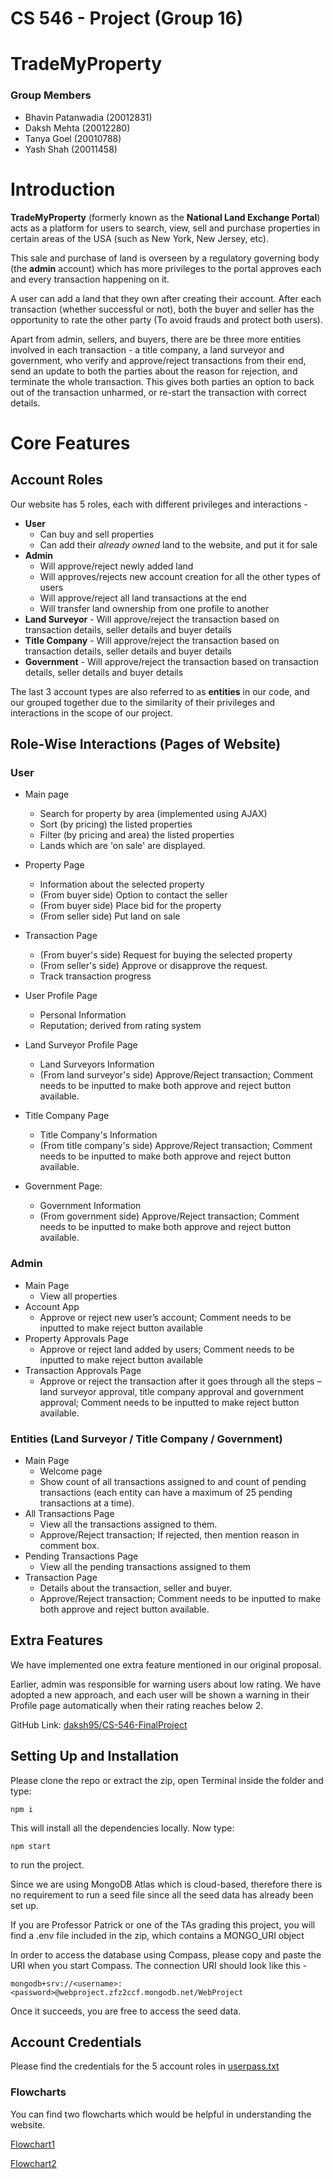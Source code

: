 # CS 546 - Project (Group 16)

# TradeMyProperty

### Group Members

- Bhavin Patanwadia (20012831)
- Daksh Mehta (20012280)
- Tanya Goel (20010788)
- Yash Shah (20011458)

# Introduction

**TradeMyProperty** (formerly known as the **National Land Exchange Portal**) acts as a platform for users to search, view, sell and purchase properties in certain areas of the USA (such as New York, New Jersey, etc).

This sale and purchase of land is overseen by a regulatory governing body (the **admin** account) which has more privileges to the portal approves each and every transaction happening on it.

A user can add a land that they own after creating their account.
After each transaction (whether successful or not), both the buyer and seller has the opportunity to rate the other party (To avoid frauds and protect both users).

Apart from admin, sellers, and buyers, there are be three more entities involved in each transaction - a title company, a land surveyor and government, who verify and approve/reject transactions from their end, send an update to both the parties about the reason for rejection, and terminate the whole transaction. This gives both parties an option to back out of the transaction unharmed, or re-start the transaction with correct details.

# Core Features

## Account Roles

Our website has 5 roles, each with different privileges and interactions -

- **User**
  - Can buy and sell properties
  - Can add their _already owned_ land to the website, and put it for sale
- **Admin**
  - Will approve/reject newly added land
  - Will approves/rejects new account creation for all the other types of users
  - Will approve/reject all land transactions at the end
  - Will transfer land ownership from one profile to another
- **Land Surveyor** - Will approve/reject the transaction based on transaction details, seller details and buyer details
- **Title Company** - Will approve/reject the transaction based on transaction details, seller details and buyer details
- **Government** - Will approve/reject the transaction based on transaction details, seller details and buyer details

The last 3 account types are also referred to as **entities** in our code, and our grouped together due to the similarity of their privileges and interactions in the scope of our project.

## Role-Wise Interactions (Pages of Website)

### User

- Main page

  - Search for property by area (implemented using AJAX)
  - Sort (by pricing) the listed properties
  - Filter (by pricing and area) the listed properties
  - Lands which are 'on sale' are displayed.

- Property Page

  - Information about the selected property
  - (From buyer side) Option to contact the seller
  - (From buyer side) Place bid for the property
  - (From seller side) Put land on sale

- Transaction Page

  - (From buyer's side) Request for buying the selected property
  - (From seller's side) Approve or disapprove the request.
  - Track transaction progress

- User Profile Page

  - Personal Information
  - Reputation; derived from rating system

- Land Surveyor Profile Page

  - Land Surveyors Information
  - (From land surveyor's side) Approve/Reject transaction; Comment needs to be inputted to make both approve and reject button available.

- Title Company Page

  - Title Company's Information
  - (From title company's side) Approve/Reject transaction; Comment needs to be inputted to make both approve and reject button available.

- Government Page:
  - Government Information
  - (From government side) Approve/Reject transaction; Comment needs to be inputted to make both approve and reject button available.

### Admin

- Main Page
  - View all properties
- Account App
  - Approve or reject new user’s account; Comment needs to be inputted to make reject button available
- Property Approvals Page
  - Approve or reject land added by users; Comment needs to be inputted to make reject button available
- Transaction Approvals Page
  - Approve or reject the transaction after it goes through all the steps – land surveyor approval, title company approval and government approval; Comment needs to be inputted to make reject button available.

### Entities (Land Surveyor / Title Company / Government)

- Main Page
  - Welcome page
  - Show count of all transactions assigned to and count of pending transactions (each entity can have a maximum of 25 pending transactions at a time).
- All Transactions Page
  - View all the transactions assigned to them.
  - Approve/Reject transaction; If rejected, then mention reason in comment box.
- Pending Transactions Page
  - View all the pending transactions assigned to them
- Transaction Page
  - Details about the transaction, seller and buyer.
  - Approve/Reject transaction; Comment needs to be inputted to make both approve and reject button available.

## Extra Features

We have implemented one extra feature mentioned in our original proposal.

Earlier, admin was responsible for warning users about low rating. We have adopted a new approach, and each user will be shown a warning in their Profile page automatically when their rating reaches below 2.

GitHub Link: [daksh95/CS-546-FinalProject](https://github.com/daksh95/CS-546-FinalProject)

## Setting Up and Installation

Please clone the repo or extract the zip, open Terminal inside the folder and type:

    npm i

This will install all the dependencies locally. Now type:

    npm start

to run the project.

Since we are using MongoDB Atlas which is cloud-based, therefore there is no requirement to run a seed file since all the seed data has already been set up.

If you are Professor Patrick or one of the TAs grading this project, you will find a .env file included in the zip, which contains a MONGO_URI object

In order to access the database using Compass, please copy and paste the URI when you start Compass. The connection URI should look like this -

    mongodb+srv://<username>:<password>@webproject.zfz2ccf.mongodb.net/WebProject

Once it succeeds, you are free to access the seed data.

## Account Credentials

Please find the credentials for the 5 account roles in [userpass.txt](InitialWork/userpass.txt)

### Flowcharts

You can find two flowcharts which would be helpful in understanding the website.

[Flowchart1](InitialWork/Flowchart1.png)

[Flowchart2](InitialWork/Flowchart2.png)
